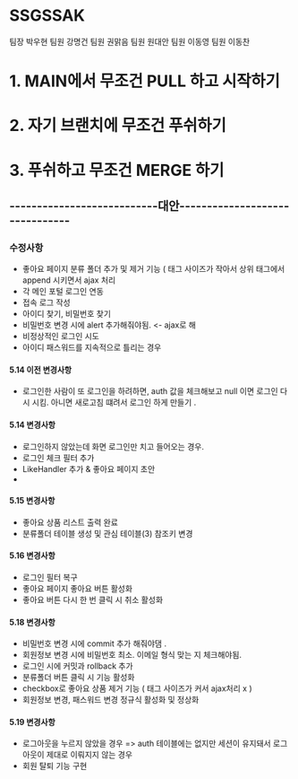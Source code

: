 # SSGSSAK
팀장 박우현 
팀원 강명건
팀원 권맑음
팀원 원대안
팀원 이동영
팀원 이동찬 

# 1. MAIN에서 무조건 PULL 하고 시작하기
# 2. 자기 브랜치에 무조건 푸쉬하기
# 3. 푸쉬하고 무조건 MERGE 하기 

<h2>---------------------------대안-------------------------------</h2>

<h3>수정사항</h3>

<ul>
  <li> 좋아요 페이지 분류 폴더 추가 및 제거 기능 ( 태그 사이즈가 작아서 상위 태그에서 append 시키면서 ajax 처리 </li>
  <li> 각 메인 포털 로그인 연동 </li>
  <li> 접속 로그 작성 </li>
  <li> 아이디 찾기, 비밀번호 찾기 </li>
   <li> 비밀번호 변경 시에 alert 추가해줘야됨. <- ajax로 해</li>
  <li> 비정상적인 로그인 시도 <li> 아이디 패스워드를 지속적으로 틀리는 경우 </li> </li>
</ul>

<h4> 5.14 이전 변경사항 </h4>

<ul>
 <li> 로그인한 사람이 또 로그인을 하려하면, auth 값을 체크해보고 null 이면 로그인 다시 시킴. 아니면 새로고침 떄려서 로그인 하게 만들기 .</li>
</ul>
     
<h4>5.14 변경사항 </h4>

<ul>
  <li>  로그인하지 않았는데 화면 로그인만 치고 들어오는 경우. 
  <li>  로그인 체크 필터 추가 </li></li>
  <li> LikeHandler 추가 & 좋아요 페이지 초안 </li>
  <li> </li>
</ul>

<h4> 5.15 변경사항 </h4>
<ul> 
<li> 좋아요 상품 리스트 출력 완료 </li>
<li> 분류폴더 테이블 생성 및 관심 테이블(3) 참조키 변경 
</ul>

<h4>5.16 변경사항 </h4>
 <ul>
 <li> 로그인 필터 복구 </li>
 <li> 좋아요 페이지 좋아요 버튼 활성화 </li>
 <li> 좋아요 버튼 다시 한 번 클릭 시 취소 활성화 </li>
</ul>

<h4>5.18 변경사항 </h4>
 <ul>
   <li> 비밀번호 변경 시에 commit 추가 해줘야댐 .</li>
  <li> 회원정보 변경 시에 비밀번호 최소. 이메일 형식 맞는 지 체크해야됨. </li> 
 <li> 로그인 시에 커밋과 rollback 추가 </li>
 <li> 분류폴더 버튼 클릭 시 기능 활성화 </li>
<li> checkbox로 좋아요 상품 제거 기능 ( 태그 사이즈가 커서 ajax처리 x ) </li> 
<li> 회원정보 변경, 패스워드 변경 정규식 활성화 및 정상화 </li>
</ul>

<h4>5.19 변경사항 </h4>
<ul>
<li> 로그아웃을 누르지 않았을 경우 => auth 테이블에는 없지만 세션이 유지돼서 로그아웃이 제대로 이뤄지지 않는 경우  </li>
<li> 회원 탈퇴 기능 구현 </li> 
</ul>
